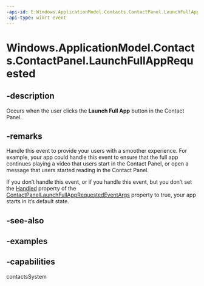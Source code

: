 ```yaml
---
-api-id: E:Windows.ApplicationModel.Contacts.ContactPanel.LaunchFullAppRequested
-api-type: winrt event
---
```


<!-- Event syntax.
public event TypedEventHandler LaunchFullAppRequested<ContactPanel, ContactPanelLaunchFullAppRequestedEventArgs>
-->

# Windows.ApplicationModel.Contacts.ContactPanel.LaunchFullAppRequested

## -description
Occurs when the user clicks the **Launch Full App** button in the Contact Panel.
## -remarks
Handle this event to provide your users with a smoother experience. For example, your app could handle this event to ensure that the full app continues playing a video that users start in the Contact Panel, or open a message that users started reading in the Contact Panel.

If you don’t handle this event, or if you handle this event, but you don’t set the [Handled](contactpanellaunchfullapprequestedeventargs_handled.md) property of the [ContactPanelLaunchFullAppRequestedEventArgs](contactpanellaunchfullapprequestedeventargs.md) property to true, your app starts in it’s default state.

## -see-also

## -examples

## -capabilities
contactsSystem
